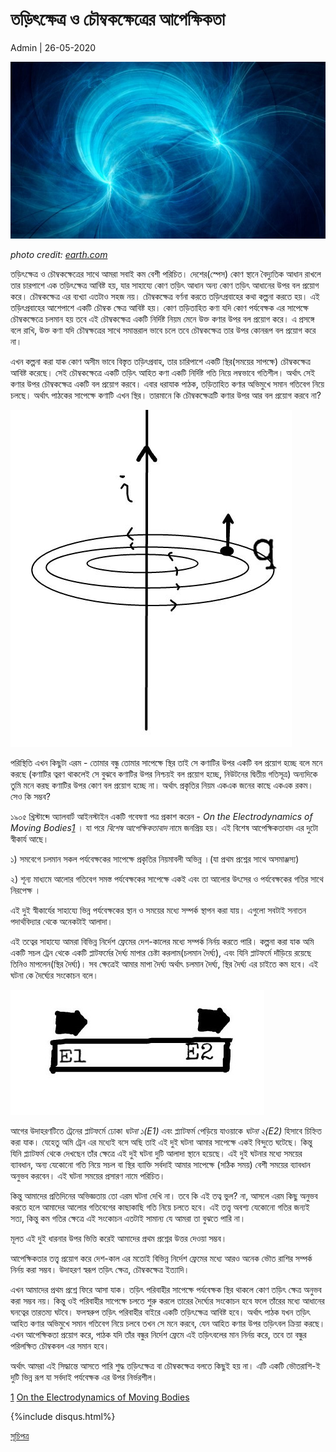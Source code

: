 # তড়িৎক্ষেত্র ও চৌম্বকক্ষেত্রের আপেক্ষিকতা  

Admin | 26-05-2020

![cover](../img/emt.jpg)

*photo credit: [earth.com](https://www.earth.com/news/weak-magnetic-fields-health/)*

তড়িৎক্ষেত্র ও চৌম্বকক্ষেত্রের সাথে আমরা সবাই কম বেশী পরিচিত। দেশের(স্পেস) কোণ স্থানে বৈদ্যুতিক আধান রাখলে তার চারপাশে এক তড়িৎক্ষেত্র আবিষ্ট হয়, যার সাহায্যে কোণ তড়িৎ আধান অন্য কোণ তড়িৎ আধানের উপর বল প্রয়োগ করে। চৌম্বকক্ষেত্র এর ব্যখ্যা এতটাও সহজ নয়। চৌম্বকক্ষেত্র বর্ণনা করতে তড়িৎপ্রবাহের কথা কল্পনা করতে হয়।  এই তড়িৎপ্রবাহের আশেপাশে একটি চৌম্বক ক্ষেত্র আবিষ্ট হয়। কোণ তড়িতাহিত কণা যদি কোণ পর্যবেক্ষক এর সাপেক্ষে চৌম্বকক্ষেত্রে চলমান হয় তবে এই চৌম্বকক্ষেত্র একটি নির্দিষ্ট নিয়ম মেনে উক্ত কণার উপর বল প্রয়োগ করে। এ প্রসঙ্গে বলে রাখি, উক্ত কণা যদি চৌম্বক্ষত্রের সাথে সমান্তরাল ভাবে চলে তবে চৌম্বকক্ষেত্র তার উপর কোনরূপ বল প্রয়োগ করে না। 
 
 এখন কল্পনা করা যাক কোণ অসীম ভাবে বিস্তৃত তড়িৎপ্রবাহ, তার চারিপাশে একটি স্থির(সময়ের সাপক্ষে) চৌম্বকক্ষেত্র আবিষ্ট করেছে। সেই চৌম্বকক্ষেত্রে একটি তড়িৎ আহিত কণা একটি নির্দিষ্ট গতি নিয়ে লম্বভাবে গতিশীল। অর্থাৎ সেই কণার উপর চৌম্বকক্ষেত্র একটি বল প্রয়োগ করবে। এবার ধরাযাক পাঠক, তড়িতাহিত কণার অভিমুখে সমান গতিবেগ নিয়ে চলছে। অর্থাৎ পাঠকের সাপেক্ষে কণাটি এখন স্থির। তারমানে কি চৌম্বকক্ষেত্রটি কণার উপর আর বল প্রয়োগ করবে না?
 
 ![magfield](../img/mag.jpg)
 
 পরিস্থিতি এখন কিছুটা এরম - তোমার বন্ধু তোমার সাপেক্ষে স্থির তাই সে কণাটির উপর একটি বল প্রয়োগ হচ্ছে বলে মনে করছে (কণাটির ত্বরণ থাকলেই সে বুঝবে কণাটির উপর নিশ্চয়ই বল প্রয়োগ হচ্ছে, নিউটনের দ্বিতীয় গতিসূত্র) অন্যদিকে তুমি মনে করছ কণাটির উপর কোণ বল প্রয়োগ হচ্ছে না। অর্থাৎ প্রকৃতির নিয়ম একএক জনের কাছে একএক রকম। সেও কি সম্ভব? 
 
 ১৯০৫ খ্রিস্টাব্দে অ্যালবার্ট আইনস্টাইন একটি গবেষণা পত্র প্রকাশ করেন - *On the Electrodynamics of Moving Bodies[1][1]* । যা পরে *বিশেষ আপেক্ষিকতাবাদ* নামে জনপ্রিয় হয়। এই বিশেষ আপেক্ষিকতাবাদ এর দুটো স্বীকার্য আছে। 
 
১) সমবেগে চলমান সকল পর্যবেক্ষকের সাপেক্ষে প্রকৃতির নিয়মাবলী অভিন্ন ।(যা প্রথম প্রশ্নের সাথে অসমাঞ্জস্য) 

২) শূন্য মাধ্যমে আলোর গতিবেগ সমস্ত পর্যবেক্ষকের সাপেক্ষে একই এবং তা আলোর উৎসের ও পর্যবেক্ষকের গতির সাথে নিরপেক্ষ ।

এই দুই স্বীকার্যের সাহায্যে ভিন্ন পর্যবেক্ষকের স্থান ও সময়ের মধ্যে সম্পর্ক স্থাপন করা যায়। এগুলো সবটাই সনাতন পদার্থবিদ্যার থেকে অনেকটাই আলাদা। 


এই তত্বের সাহায্যে আমরা বিভিন্ন নির্দেশ ফ্রেমের দেশ-কালের মধ্যে সম্পর্ক নির্নয় করতে পারি। কল্পনা করা যাক অমি একটি সচল ট্রেন থেকে একটি প্লাটফর্মের দৈর্ঘ্য মাপার চেষ্টা করলাম(চলমান দৈর্ঘ্য), এবং যিনি প্লাটফর্মে দাঁড়িয়ে রয়েছে তিনিও মাপলেন(স্থির দৈর্ঘ্য)। সব ক্ষেত্রেই আমার মাপা দৈর্ঘ্য অর্থাৎ চলমান দৈর্ঘ্য, স্থির দৈর্ঘ্য এর চাইতে কম হবে। এই ঘটনা কে দৈর্ঘ্যের সংকোচন বলে। 

![train](../img/stn.jpg)

আগের উদাহরণটিতে ট্রেনের প্লাটফর্মে ঢোকা *ঘটনা ১(E1)* এবং প্ল্যাটফর্ম পেড়িয়ে যাওয়াকে *ঘটনা ২(E2)* হিসাবে চিহ্নিত করা যাক। যেহেতু অমি ট্রেন এর মধ্যেই বসে অছি তাই এই দুই ঘটনা আমার সাপেক্ষে একই বিন্দুতে ঘটেছে। কিন্তু যিনি প্ল্যাটফর্ম থেকে দেখছেন তাঁর ক্ষেত্রে এই দুই ঘটনা দুটি আলাদা স্থানে হয়েছে। এই দুই ঘটনার মধ্যে সময়ের ব্যাবধান, অন্য যেকোনো গতি নিয়ে সচল বা স্থির ব্যাক্তি সর্বদাই আমার সাপেক্ষে (সঠিক সময়) বেশী সময়ের ব্যাবধান অনুভব করবেন। এই ঘটনা সময়ের প্রসারণ নামে পরিচিত।

কিন্তু আমাদের প্রতিদিনের অভিজ্ঞতায় তো এরম ঘটনা দেখি না। তবে কি এই তত্ব ভুল? না, আসলে এরম কিছু অনুভব করতে হলে আমাদের আলোর গতিবেগের কাছাকাছি গতি নিয়ে চলতে হবে। এই তত্ত্ব অবশ্য যেকোনো গতির জন্যই সত্য, কিন্তু কম গতির ক্ষেত্রে এই সংকোচন এতটাই সামান্য যে আমরা তা বুঝতে পারি না। 
 
মূলত এই দুই ধারনার উপর ভিত্তি করেই আমাদের প্রথম প্রশ্নের উত্তর দেওয়া সম্ভব।
 
আপেক্ষিকতার তত্ত্ব প্রয়োগ করে দেশ-কাল এর মতোই বিভিন্ন নির্দেশ ফ্রেমের মধ্যে আরও অনেক ভৌত রাশির সম্পর্ক নির্নয় করা সম্ভব। উদাহরণ স্বরূপ তড়িৎ ক্ষেত্র, চৌম্বকক্ষেত্র ইত্যাদি। 

এখন আমাদের প্রথম প্রশ্নে ফিরে আসা যাক। তড়িৎ পরিবাহীর সাপেক্ষে পর্যবেক্ষক স্থির থাকলে কোণ তড়িৎ ক্ষেত্র অনুভব করা সম্ভব নয়। কিন্তু ওই পরিবাহীর সাপেক্ষে চলতে শুরু করলে তারের দৈর্ঘ্যের সংকোচন হবে ফলে তাঁরের মধ্যে আধানের ঘনত্বের তারতম্য ঘটবে। ফলস্বরুপ তড়িৎ পরিবাহীর বাইরে একটি তড়িৎক্ষেত্র আবিষ্ট হবে। অর্থাৎ পাঠক যখন তড়িৎ আহিত কণার অভিমুখে সমান গতিবেগ নিয়ে চলবে তখন সে মনে করবে, যেন আহিত কণার উপর তড়িৎবল ক্রিয়া করছে। এখন আপেক্ষিকতা প্রয়োগ করে, পাঠক যদি তাঁর বন্ধুর নির্দেশ ফ্রেমে এই তড়িৎবলের মান নির্নয় করে, তবে তা বন্ধুর পরিলক্ষিত চৌম্বকবল এর সমান হবে। 

অর্থাৎ আমরা এই সিদ্ধান্তে আসতে পারি শুদ্ধ তড়িৎক্ষেত্র বা চৌম্বকক্ষেত্র বলতে কিছুই হয় না। এটি একটি ভৌতরাশি-ই দুটি ভিন্ন রূপ যা সর্বদাই পর্যবেক্ষক এর উপর নির্ভরশীল। 
 
[1] [On the Electrodynamics of Moving Bodies](https://en.wikisource.org/wiki/Translation:On_the_Electrodynamics_of_Moving_Bodies)

[1]: https://en.wikisource.org/wiki/Translation:On_the_Electrodynamics_of_Moving_Bodies

{%include disqus.html%}


[সূচিপত্র](../index.html)
